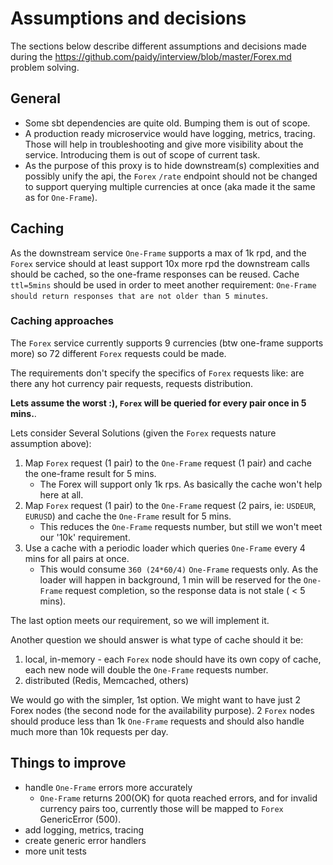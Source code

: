 # Assumptions and decisions
The sections below describe different assumptions and decisions made during the https://github.com/paidy/interview/blob/master/Forex.md problem solving.
 
## General
 - Some sbt dependencies are quite old. Bumping them is out of scope.
 - A production ready microservice would have logging, metrics, tracing. Those will help in troubleshooting and give more visibility about the service. Introducing them is out of scope of current task.
 - As the purpose of this proxy is to hide downstream(s) complexities and possibly unify the api, the `Forex` `/rate` endpoint should not be changed to support querying multiple currencies at once (aka made it the same as for `One-Frame`).

## Caching
As the downstream service `One-Frame` supports a max of 1k rpd, and the `Forex` service should at least support 10x more rpd the downstream calls should be cached, so the one-frame responses can be reused.
Cache `ttl=5mins` should be used in order to meet another requirement: `One-Frame should return responses that are not older than 5 minutes`.

### Caching approaches
The `Forex` service currently supports 9 currencies (btw one-frame supports more) so 72 different `Forex` requests could be made.

The requirements don't specify the specifics of `Forex` requests like: are there any hot currency pair requests, requests distribution.

**Lets assume the worst :), `Forex` will be queried for every pair once in 5 mins.**. 

Lets consider Several Solutions (given the `Forex` requests nature assumption above):
 1. Map `Forex` request (1 pair) to the `One-Frame` request (1 pair) and cache the one-frame result for 5 mins.
    - The Forex will support only 1k rps. As basically the cache won't help here at all.
 2. Map `Forex` request (1 pair) to the `One-Frame` request (2 pairs, ie: `USDEUR`, `EURUSD`) and cache the `One-Frame` result for 5 mins. 
    - This reduces the `One-Frame` requests number, but still we won't meet our '10k' requirement.
 3. Use a cache with a periodic loader which queries `One-Frame` every 4 mins for all pairs at once.
    - This would consume `360 (24*60/4)` `One-Frame` requests only. As the loader will happen in background, 
    1 min will be reserved for the `One-Frame` request completion, so the response data is not stale ( < 5 mins).
 
 The last option meets our requirement, so we will implement it. 
 
 Another question we should answer is what type of cache should it be:
  1. local, in-memory
    - each `Forex` node should have its own copy of cache, each new node will double the `One-Frame` requests number.
  2. distributed (Redis, Memcached, others)
 
 We would go with the simpler, 1st option. 
 We might want to have just 2 Forex nodes (the second node for the availability purpose).
 2 `Forex` nodes should produce less than 1k `One-Frame` requests and should also handle much more than 10k requests per day.


## Things to improve
 - handle `One-Frame` errors more accurately
   - `One-Frame` returns 200(OK) for quota reached errors, and for invalid currency pairs too, currently those will be mapped to `Forex` GenericError (500).
 - add logging, metrics, tracing
 - create generic error handlers
 - more unit tests
